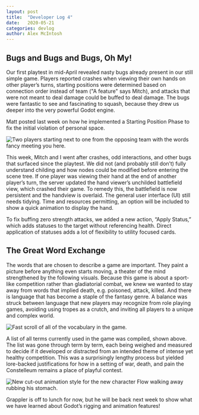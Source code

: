 ```yaml
---
layout: post
title:  "Developer Log 4"
date:   2020-05-21
categories: devlog
author: Alex McIntosh
---
```


## Bugs and Bugs and Bugs, Oh My!

Our first playtest in mid-April revealed nasty bugs
already present in our still simple game.
Players reported crashes when viewing their own hands on other player’s turns,
starting positions were determined based on connection order instead of team
("A feature" says Mitch),
and attacks that were not meant to deal damage could be buffed to deal damage.
The bugs were fantastic to see and fascinating to squash,
because they drew us deeper into the very powerful Godot engine<!--end_excerpt-->.

Matt posted last week on how he implemented a Starting Position Phase to fix the initial violation of personal space.

![Two players starting next to one from the opposing team with the words fancy meeting you here.]({{site.baseurl}}/assets/images/2020-05-21-developer-log-4/fancy_meeting.png)

This week, Mitch and I went after crashes, odd interactions, and other bugs that surfaced since the playtest. We did not (and probably still don’t) fully understand childing and how nodes could be modified before entering the scene tree. If one player was viewing their hand at the end of another player’s turn, the server updated the hand viewer’s unchilded battlefield view, which crashed their game. To remedy this, the battlefield is now persistent and the handview is overlaid. The general user interface (UI) still needs tidying. Time and resources permitting, an option will be included to show a quick animation to display the hand.

To fix buffing zero strength attacks, we added a new action, “Apply Status,” which adds statuses to the target without referencing health. Direct application of statuses adds a lot of flexibility to utility focused cards.

## The Great Word Exchange

The words that are chosen to describe a game are important. They paint a picture before anything even starts moving, a theater of the mind strengthened by the following visuals. Because this game is about a sport-like competition rather than gladiatorial combat, we knew we wanted to stay away from words that implied death, e.g. poisoned, attack, killed. And there is language that has become a staple of the fantasy genre. A balance was struck between language that new players may recognize from role playing games, avoiding using tropes as a crutch, and inviting all players to a unique and complex world.

![Fast scroll of all of the vocabulary in the game.]({{site.baseurl}}/assets/images/2020-05-21-developer-log-4/vocab_list.gif)

A list of all terms currently used in the game was compiled, shown above. The list was gone through term by term, each being weighed and measured to decide if it developed or distracted from an intended theme of intense yet healthy competition. This was a surprisingly lengthy process but yielded lore-backed justifications for how in a setting of war, death, and pain the Constelleum remains a place of playful contest.

![New cut-out animation style for the new character Flow walking away rubbing his stomach.]({{site.baseurl}}/assets/images/2020-05-21-developer-log-4/flow_off_to_lunch.gif)

Grappler is off to lunch for now, but he will be back next week to show what we have learned about Godot’s rigging and animation features!

